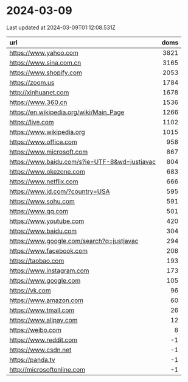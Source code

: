 # 2024-03-09

<!-- BEGIN -->
Last updated at 2024-03-09T01:12:08.531Z

url | doms
:- | -:
https://www.yahoo.com | 3821
https://www.sina.com.cn | 3165
https://www.shopify.com | 2053
https://zoom.us | 1784
http://xinhuanet.com | 1678
https://www.360.cn | 1536
https://en.wikipedia.org/wiki/Main_Page | 1266
https://live.com | 1102
https://www.wikipedia.org | 1015
https://www.office.com | 958
https://www.microsoft.com | 867
https://www.baidu.com/s?ie=UTF-8&wd=justjavac | 804
https://www.okezone.com | 683
https://www.netflix.com | 666
https://www.jd.com/?country=USA | 595
https://www.sohu.com | 591
https://www.qq.com | 501
https://www.youtube.com | 420
https://www.baidu.com | 304
https://www.google.com/search?q=justjavac | 294
https://www.facebook.com | 208
https://taobao.com | 193
https://www.instagram.com | 173
https://www.google.com | 105
https://vk.com | 96
https://www.amazon.com | 60
https://www.tmall.com | 26
https://www.alipay.com | 12
https://weibo.com | 8
https://www.reddit.com | -1
https://www.csdn.net | -1
https://panda.tv | -1
http://microsoftonline.com | -1
<!-- END -->
